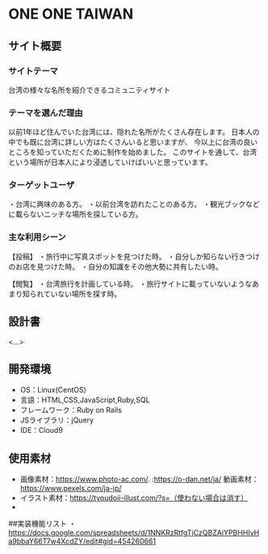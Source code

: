 # ONE ONE TAIWAN

## サイト概要
### サイトテーマ
台湾の様々な名所を紹介できるコミュニティサイト

### テーマを選んだ理由
以前1年ほど住んでいた台湾には、隠れた名所がたくさん存在します。
日本人の中でも既に台湾に詳しい方はたくさんいると思いますが、
今以上に台湾の良いところを知っていただくために制作を始めました。
このサイトを通して、台湾という場所が日本人により浸透していけばいいと思っています。



### ターゲットユーザ
・台湾に興味のある方。
・以前台湾を訪れたことのある方。
・観光ブックなどに載らないニッチな場所を探している方。

### 主な利用シーン
【投稿】
・旅行中に写真スポットを見つけた時。
・自分しか知らない行きつけのお店を見つけた時。
・自分の知識をその他大勢に共有したい時。

【閲覧】
・台湾旅行を計画している時。
・旅行サイトに載っていないようなあまり知られていない場所を探す時。


## 設計書
<...>

## 開発環境
- OS：Linux(CentOS)
- 言語：HTML,CSS,JavaScript,Ruby,SQL
- フレームワーク：Ruby on Rails
- JSライブラリ：jQuery
- IDE：Cloud9

## 使用素材
- 画像素材：https://www.photo-ac.com/. :https://o-dan.net/ja/  動画素材：https://www.pexels.com/ja-jp/
- イラスト素材：https://tyoudoii-illust.com/?s=（使わない場合は消す）
-
##実装機能リスト
・https://docs.google.com/spreadsheets/d/1NNKRzRtfgTjCzQBZAiYPBHHIvHa9bbaY66T7w4XcdZY/edit#gid=454260661
